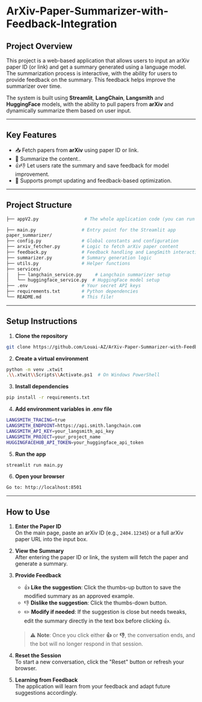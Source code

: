 # ArXiv-Paper-Summarizer-with-Feedback-Integration

## Project Overview

This project is a web-based application that allows users to input an arXiv paper ID (or link) and get a summary generated using a language model. The summarization process is interactive, with the ability for users to provide feedback on the summary. This feedback helps improve the summarizer over time.

The system is built using **Streamlit**, **LangChain**, **Langsmith** and **HuggingFace** models, with the ability to pull papers from **arXiv** and dynamically summarize them based on user input.

---


## Key Features

- 📥 Fetch papers from **arXiv** using paper ID or link.
- 🧠 Summarize the content..
- 👍👎 Let users rate the summary and save feedback for model improvement.
- 💬 Supports prompt updating and feedback-based optimization.

---
 
## Project Structure

```bash
├── appV2.py                 # The whole application code (you can run this directly: streamlit run appV2.py)

├── main.py                 # Entry point for the Streamlit app
paper_summarizer/
├── config.py               # Global constants and configuration
├── arxiv_fetcher.py        # Logic to fetch arXiv paper content
├── feedback.py             # Feedback handling and LangSmith interaction
├── summarizer.py           # Summary generation logic
├── utils.py                # Helper functions
├── services/
│   ├── langchain_service.py     # Langchain summarizer setup
│   └── huggingface_service.py  # HuggingFace model setup
├── .env                    # Your secret API keys
├── requirements.txt        # Python dependencies
└── README.md               # This file!
```

---

## Setup Instructions

1. **Clone the repository**
``` bash 
git clone https://github.com/Louai-AZ/ArXiv-Paper-Summarizer-with-Feedback-Integration.git
```

2. **Create a virtual environment**
``` bash 
python -m venv .xtwit
.\\.xtwit\\Scripts\\Activate.ps1  # On Windows PowerShell
```

3. **Install dependencies**
``` bash 
pip install -r requirements.txt
```

4. **Add environment variables in .env file**
``` bash 
LANGSMITH_TRACING=true
LANGSMITH_ENDPOINT=https://api.smith.langchain.com
LANGSMITH_API_KEY=your_langsmith_api_key
LANGSMITH_PROJECT=your_project_name
HUGGINGFACEHUB_API_TOKEN=your_huggingface_api_token
```

5. **Run the app**
``` bash 
streamlit run main.py
```

6. **Open your browser**
``` bash 
Go to: http://localhost:8501
```

---


## How to Use

1. **Enter the Paper ID**  
   On the main page, paste an arXiv ID (e.g., `2404.12345`) or a full arXiv paper URL into the input box.

2. **View the Summary**  
   After entering the paper ID or link, the system will fetch the paper and generate a summary.

3. **Provide Feedback**
   - 👍 **Like the suggestion**: Click the thumbs-up button to save the modified summary as an approved example.
   - 👎 **Dislike the suggestion**: Click the thumbs-down button.
   - ✏️ **Modify if needed**: If the suggestion is close but needs tweaks, edit the summary directly in the text box before clicking 👍.

   > ⚠️ **Note**: Once you click either **👍** or **👎**, the conversation ends, and the bot will no longer respond in that session.

4. **Reset the Session**  
   To start a new conversation, click the "Reset" button or refresh your browser.

5. **Learning from Feedback**  
   The application will learn from your feedback and adapt future suggestions accordingly.

